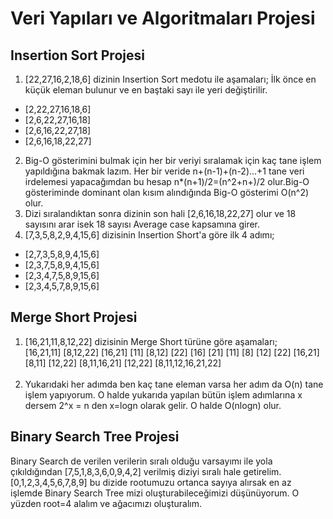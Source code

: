 # Veri Yapıları ve Algoritmaları Projesi
## Insertion Sort Projesi
1) [22,27,16,2,18,6] dizinin Insertion Sort medotu ile aşamaları;
İlk önce en küçük eleman bulunur ve en baştaki sayı ile yeri değiştirilir.
* [2,22,27,16,18,6]
* [2,6,22,27,16,18]
* [2,6,16,22,27,18]
* [2,6,16,18,22,27]
2) Big-O gösterimini bulmak için her bir veriyi sıralamak için kaç tane işlem yapıldığına bakmak lazım.
Her bir veride n+(n-1)+(n-2)...+1 tane veri irdelemesi yapacağımdan bu hesap n*(n+1)/2=(n^2+n+)/2 olur.Big-O gösteriminde dominant olan kısım alındığında Big-O gösterimi O(n^2) olur.
3) Dizi sıralandıktan sonra dizinin son hali [2,6,16,18,22,27] olur ve 18 sayısını arar isek 18 sayısı Average case kapsamına girer.
4) [7,3,5,8,2,9,4,15,6] dizisinin Insertion Short'a göre ilk 4 adımı;
* [2,7,3,5,8,9,4,15,6]
* [2,3,7,5,8,9,4,15,6]
* [2,3,4,7,5,8,9,15,6]
* [2,3,4,5,7,8,9,15,6]
## Merge Short Projesi
1) [16,21,11,8,12,22] dizisinin Merge Short türüne göre aşamaları;<br/>
[16,21,11]       [8,12,22]
[16,21] [11]     [8,12] [22]
[16] [21] [11] [8] [12] [22]
[16,21] [8,11] [12,22]
[8,11,16,21] [12,22]
[8,11,12,16,21,22]</br></br>
2) Yukarıdaki her adımda ben kaç tane eleman varsa her adım da O(n) tane işlem yapıyorum. O halde yukarıda yapılan bütün işlem adımlarına x dersem 2^x = n den x=logn olarak gelir.
O halde O(nlogn) olur.
## Binary Search Tree Projesi
Binary Search de verilen verilerin sıralı olduğu varsayımı ile yola çıkıldığından [7,5,1,8,3,6,0,9,4,2] verilmiş diziyi sıralı hale getirelim. [0,1,2,3,4,5,6,7,8,9] bu dizide rootumuzu ortanca sayıya alırsak en az işlemde Binary Search Tree mizi oluşturabileceğimizi düşünüyorum. O yüzden root=4 alalım ve ağacımızı oluşturalım. 
